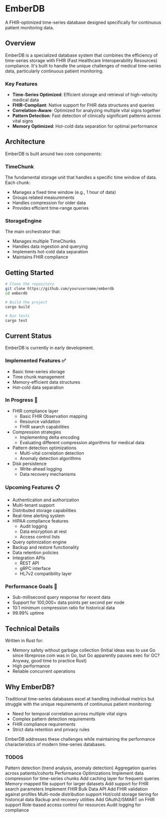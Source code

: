 # EmberDB

A FHIR-optimized time-series database designed specifically for continuous patient monitoring data.

## Overview

EmberDB is a specialized database system that combines the efficiency of time-series storage with FHIR (Fast Healthcare Interoperability Resources) compliance. It's built to handle the unique challenges of medical time-series data, particularly continuous patient monitoring.

### Key Features

- **Time-Series Optimized**: Efficient storage and retrieval of high-velocity medical data
- **FHIR-Compliant**: Native support for FHIR data structures and queries
- **Correlation-Aware**: Optimized for analyzing multiple vital signs together
- **Pattern Detection**: Fast detection of clinically significant patterns across vital signs
- **Memory Optimized**: Hot-cold data separation for optimal performance

## Architecture

EmberDB is built around two core components:

### TimeChunk
The fundamental storage unit that handles a specific time window of data. Each chunk:
- Manages a fixed time window (e.g., 1 hour of data)
- Groups related measurements
- Handles compression for older data
- Provides efficient time-range queries

### StorageEngine
The main orchestrator that:
- Manages multiple TimeChunks
- Handles data ingestion and querying
- Implements hot-cold data separation
- Maintains FHIR compliance

## Getting Started

```bash
# Clone the repository
git clone https://github.com/yourusername/emberdb
cd emberdb

# Build the project
cargo build

# Run tests
cargo test
```

## Current Status

EmberDB is currently in early development. 

### Implemented Features ✅
- Basic time-series storage
- Time chunk management
- Memory-efficient data structures
- Hot-cold data separation

### In Progress 🚧
- FHIR compliance layer
  - Basic FHIR Observation mapping
  - Resource validation
  - FHIR search capabilities
- Compression strategies
  - Implementing delta encoding
  - Evaluating different compression algorithms for medical data
- Pattern detection optimizations
  - Multi-vital correlation detection
  - Anomaly detection algorithms
- Disk persistence
  - Write-ahead logging
  - Data recovery mechanisms

### Upcoming Features 📋
- Authentication and authorization
- Multi-tenant support
- Distributed storage capabilities
- Real-time alerting system
- HIPAA compliance features
  - Audit logging
  - Data encryption at rest
  - Access control lists
- Query optimization engine
- Backup and restore functionality
- Data retention policies
- Integration APIs
  - REST API
  - gRPC interface
  - HL7v2 compatibility layer

### Performance Goals 🎯
- Sub-millisecond query response for recent data
- Support for 100,000+ data points per second per node
- 10:1 minimum compression ratio for historical data
- 99.99% uptime

## Technical Details

Written in Rust for:
- Memory safety without garbage collection (Initial ideas was to use Go since libreprose.com was in Go, but Go apparently pauses exec for GC? Anyway, good time to practice Rust)
- High performance
- Reliable concurrent operations

## Why EmberDB?

Traditional time-series databases excel at handling individual metrics but struggle with the unique requirements of continuous patient monitoring:

- Need for temporal correlation across multiple vital signs
- Complex pattern detection requirements
- FHIR compliance requirements
- Strict data retention and privacy rules

EmberDB addresses these challenges while maintaining the performance characteristics of modern time-series databases.


### TODOS
Pattern detection (trend analysis, anomaly detection)
Aggregation queries across patients/cohorts
Performance Optimizations
Implement data compression for time-series chunks
Add caching layer for frequent queries
Memory-mapped file support for larger datasets
Add support for FHIR search parameters
Implement FHIR Bulk Data API
Add FHIR validation against profiles
Multi-node distribution support
Hot/cold storage tiering for historical data
Backup and recovery utilities
Add OAuth2/SMART on FHIR support
Role-based access control for resources
Audit logging for compliance